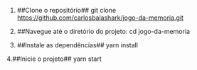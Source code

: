 1. ##Clone o repositório##
git clone https://github.com/carlosbalashark/jogo-da-memoria.git

2. ##Navegue até o diretório do projeto:
cd jogo-da-memoria

3. ##Instale as dependências##
yarn install

4.##Inicie o projeto##
yarn start